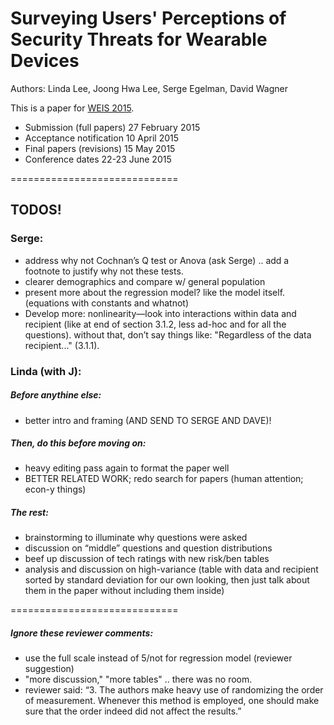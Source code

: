 # Surveying Users' Perceptions of Security Threats for Wearable Devices
Authors: Linda Lee, Joong Hwa Lee, Serge Egelman, David Wagner

This is a paper for [WEIS 2015](http://weis2015.econinfosec.org/).
* Submission (full papers)	27 February 2015
* Acceptance notification	10 April 2015
* Final papers (revisions)	15 May 2015
* Conference dates	22-23 June 2015

=============================

## TODOS! 

### Serge: 
* address why not Cochnan’s Q test or Anova (ask Serge) .. add a footnote to justify why not these tests. 
* clearer demographics and compare w/ general population 
* present more about the regression model? like the model itself. (equations with constants and whatnot) 
* Develop more: nonlinearity—look into interactions within data and recipient (like at end of section 3.1.2, less ad-hoc and for all the questions).  without that, don’t say things like: "Regardless of the data recipient..." (3.1.1).

### Linda (with J):

##### Before anythine else:
* better intro and framing (AND SEND TO SERGE AND DAVE)! 

##### Then, do this before moving on: 
* heavy editing pass again to format the paper well
* BETTER RELATED WORK; redo search for papers (human attention; econ-y things)

##### The rest:
* brainstorming to illuminate why questions were asked 
* discussion on “middle” questions and question distributions
* beef up discussion of tech ratings with new risk/ben tables
* analysis and discussion on high-variance (table with data and recipient sorted by standard deviation for our own looking, then just talk about them in the paper without including them inside)

=============================

##### Ignore these reviewer comments: 
* use the full scale instead of 5/not for regression model (reviewer suggestion)
* "more discussion," "more tables" .. there was no room.
* reviewer said: “3. The authors make heavy use of randomizing the order of measurement. Whenever this method is employed, one should make sure that the order indeed did not affect the results.”





